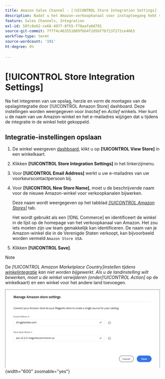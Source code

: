 ```yaml
---
title: Amazon Sales Channel - [!UICONTROL Store Integration Settings]
description: Nadat u het Amazon-verkoopkanaal voor instaptoegang hebt voltooid, kunt u de instellingen voor de integratie van de winkel bekijken en configureren via de [!UICONTROL Amazon Store] dashboard
feature: Sales Channels, Integration
exl-id: 58fc8e62-ce66-497f-8f55-f70aafa8d791
source-git-commit: 7fff4c463551089fb64f2d5bf7bf23f272ce4663
workflow-type: tm+mt
source-wordcount: '191'
ht-degree: 0%

---
```


# [!UICONTROL Store Integration Settings]

Na het integreren van uw opslag, herzie en vorm de montages van de opslagintegratie door [!UICONTROL Amazon Store] dashboard. Deze instellingen worden weergegeven voor *Inactief* en *Actief* winkels. Hier kunt u de naam van uw Amazon-winkel en het e-mailadres wijzigen dat u tijdens de integratie in de winkel hebt gekoppeld.

## Integratie-instellingen opslaan

1. De winkel weergeven [dashboard](./amazon-store-dashboard.md), klikt u op **[!UICONTROL View Store]** in een winkelkaart.

1. Klikken **[!UICONTROL Store Integration Settings]** in het linkerzijmenu.

1. Voor **[!UICONTROL Email Address]** werkt u uw e-mailadres van uw voorkeurscontactpersoon bij.

1. Voor **[!UICONTROL New Store Name]**, moet u de beschrijvende naam voor de nieuwe Amazon-winkel voor verkoopkanalen bijwerken.

   Deze naam wordt weergegeven op het tabblad [_[!UICONTROL Amazon Stores]_](./managing-stores.md) tab.

   Het wordt gebruikt als een [!DNL Commerce] en identificeert de winkel in de lijst op de homepage van het verkoopkanaal van Amazon. Het zou iets moeten zijn uw team gemakkelijk kan identificeren. De naam van je Amazon-winkel die in de Verenigde Staten verkoopt, kan bijvoorbeeld worden vermeld `Amazon Store USA`.

1. Klikken **[!UICONTROL Save]**.

>[!NOTE]
>
>De _[!UICONTROL Amazon Marketplace Country]_instellen tijdens [winkelintegratie](./store-integration.md) kan niet worden bijgewerkt. Als u de landinstelling wilt bewerken, moet u de winkel verwijderen (onder_[!UICONTROL Action]_ op de winkelkaart) en een winkel voor het andere land toevoegen.

![Integratie-instellingen opslaan](assets/amazon-store-settings.png){width="600" zoomable="yes"}
